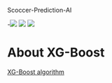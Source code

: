 
Scoccer-Prediction-AI


-<img src="https://user-images.githubusercontent.com/58718316/166460558-3ec89723-6c15-4220-af2f-424b6fef5654.jpeg">
<img src="https://user-images.githubusercontent.com/58718316/166460567-12b15eee-01da-473a-9994-25d05c61cb33.jpeg">
<img src="https://user-images.githubusercontent.com/58718316/166460570-35cee5e0-eb32-4e43-bba6-c7d691b93144.jpeg">







# About XG-Boost

<a href="https://www.edureka.co/blog/boosting-machine-learning/">XG-Boost algorithm</a>

















